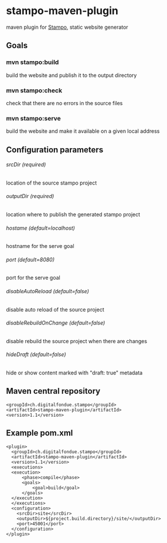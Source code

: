 # stampo-maven-plugin
maven plugin for [Stampo](https://github.com/digitalfondue/stampo), static website generator

## Goals

### mvn stampo:build
build the website and publish it to the output directory

### mvn stampo:check
check that there are no errors in the source files

### mvn stampo:serve
build the website and make it available on a given local address

## Configuration parameters

###### srcDir (required)

location of the source stampo project

###### outputDir (required)

location where to publish the generated stampo project

###### hostame (default=localhost)

hostname for the serve goal

###### port (default=8080)

port for the serve goal

###### disableAutoReload (default=false)

disable auto reload of the source project

###### disableRebuildOnChange (default=false)

disable rebuild the source project when there are changes

###### hideDraft (default=false)

hide or show content marked with "draft: true" metadata

## Maven central repository
```
<groupId>ch.digitalfondue.stampo</groupId>
<artifactId>stampo-maven-plugin</artifactId>
<version>1.1</version>
```

## Example pom.xml
```
<plugin>
  <groupId>ch.digitalfondue.stampo</groupId>
  <artifactId>stampo-maven-plugin</artifactId>
  <version>1.1</version>
  <executions>
  <execution>
	  <phase>compile</phase>
	  <goals>
		  <goal>build</goal>
	  </goals>
  </execution>
  </executions>
  <configuration>
    <srcDir>site</srcDir>
    <outputDir>${project.build.directory}/site/</outputDir>
    <port>45001</port>
  </configuration>
</plugin>
```
